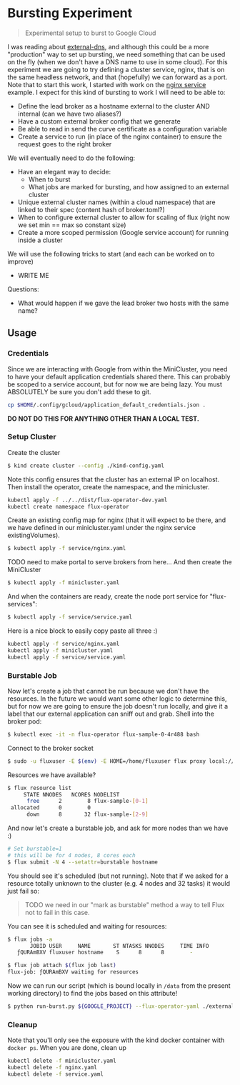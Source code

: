 # Bursting Experiment

> Experimental setup to burst to Google Cloud

I was reading about [external-dns](https://github.com/kubernetes-sigs/external-dns), 
and although this could be a more "production" way to set up bursting, we need something that
can be used on the fly (when we don't have a DNS name to use in some cloud). For this
experiment we are going to try defining a cluster service, nginx, that is on the same
headless network, and that (hopefully) we can forward as a port. Note that to start this
work, I started with work on the [nginx service](../../services/sidecar/nginx/) example.
I expect for this kind of bursting to work I will need to be able to:

 - Define the lead broker as a hostname external to the cluster AND internal (can we have two aliases?)
 - Have a custom external broker config that we generate
 - Be able to read in send the curve certificate as a configuration variable
 - Create a service to run (in place of the nginx container) to ensure the request goes to the right broker

We will eventually need to do the following:

 - Have an elegant way to decide:
   - When to burst
   - What jobs are marked for bursting, and how assigned to an external cluster
 - Unique external cluster names (within a cloud namespace) that are linked to their spec (content hash of broker.toml?)
 - When to configure external cluster to allow for scaling of flux (right now we set min == max so constant size)
 - Create a more scoped permission (Google service account) for running inside a cluster

We will use the following tricks to start (and each can be worked on to improve)

 - WRITE ME

Questions:

 - What would happen if we gave the lead broker two hosts with the same name?

## Usage

### Credentials

Since we are interacting with Google from within the MiniCluster, you need to have your default application credentials
shared there. This can probably be scoped to a service account, but for now we are being lazy. You must ABSOLUTELY
be sure you don't add these to git.

```bash
cp $HOME/.config/gcloud/application_default_credentials.json .
```

**DO NOT DO THIS FOR ANYTHING OTHER THAN A LOCAL TEST.**

### Setup Cluster

Create the cluster

```bash
$ kind create cluster --config ./kind-config.yaml
```

Note this config ensures that the cluster has an external IP on localhost.
Then install the operator, create the namespace, and the minicluster.

```bash
kubectl apply -f ../../dist/flux-operator-dev.yaml
kubectl create namespace flux-operator
```

Create an existing config map for nginx (that it will expect to be there, and we 
have defined in our minicluster.yaml under the nginx service existingVolumes).

```bash
$ kubectl apply -f service/nginx.yaml
```

TODO need to make portal to serve brokers from here...
And then create the MiniCluster

```bash
$ kubectl apply -f minicluster.yaml
```

And when the containers are ready, create the node port service for "flux-services":

```bash
$ kubectl apply -f service/service.yaml
```

Here is a nice block to easily copy paste all three :)

```bash
kubectl apply -f service/nginx.yaml
kubectl apply -f minicluster.yaml
kubectl apply -f service/service.yaml
```

### Burstable Job

Now let's create a job that cannot be run because we don't have the resources. In the future we would want some other logic to determine
this, but for now we are going to ensure the job doesn't run locally, and give it a label that our external application can sniff out and grab. Shell into the broker pod:

```bash
$ kubectl exec -it -n flux-operator flux-sample-0-4r488 bash
```
Connect to the broker socket

```bash
$ sudo -u fluxuser -E $(env) -E HOME=/home/fluxuser flux proxy local:///run/flux/local bash
```

Resources we have available?

```bash
$ flux resource list
     STATE NNODES   NCORES NODELIST
      free      2        8 flux-sample-[0-1]
 allocated      0        0 
      down      8       32 flux-sample-[2-9]
```

And now let's create a burstable job, and ask for more nodes than we have :)

```bash
# Set burstable=1
# this will be for 4 nodes, 8 cores each
$ flux submit -N 4 --setattr=burstable hostname
```

You should see it's scheduled (but not running). Note that if we asked for a resource totally unknown
to the cluster (e.g. 4 nodes and 32 tasks) it would just fail so:

> TODO we need in our "mark as burstable" method a way to tell Flux not to fail in this case.

You can see it is scheduled and waiting for resources:

```bash
$ flux jobs -a
       JOBID USER     NAME       ST NTASKS NNODES     TIME INFO
   ƒQURAmBXV fluxuser hostname    S      8      8        - 
```
```bash
$ flux job attach $(flux job last)
flux-job: ƒQURAmBXV waiting for resources  
```

Now we can run our script (which is bound locally in `/data` from the present working directory) to find the jobs based on this attribute!

```bash
$ python run-burst.py ${GOOGLE_PROJECT} --flux-operator-yaml ./external-config/flux-operator-dev.yaml --lead-host ${LEAD_HOST} --lead-port 33093
```

### Cleanup

Note that you'll only see the exposure with the kind docker container with `docker ps`.
When you are done, clean up

```bash
kubectl delete -f minicluster.yaml
kubectl delete -f nginx.yaml
kubectl delete -f service.yaml
```

